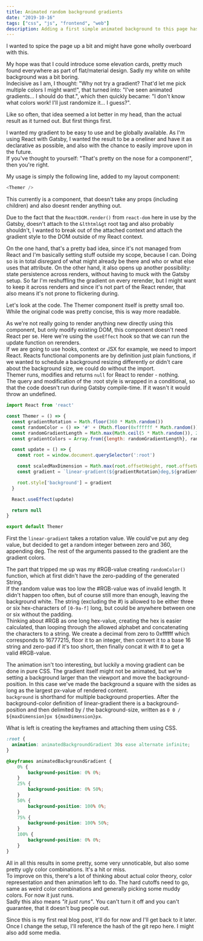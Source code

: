 ```yaml
---
title: Animated random background gradients
date: "2019-10-16"
tags: ["css", "js", "frontend", "web"]
description: Adding a first simple animated background to this page has been surprisingly simple. Using a keyframe and CSS gradient, this was fairly easy to integrate.
---
```


I wanted to spice the page up a bit and might have gone wholly overboard with this.

My hope was that I could introduce some elevation cards, pretty much found everywhere as part of flat/material design. Sadly my white on white background was a bit boring.  
Indecisive as I am, I thought: "Why not try a gradient? That'd let me pick multiple colors I might want!", that turned into: "I've seen animated gradients... I should do that.", which then quickly became: "I don't know what colors work! I'll just randomize it... I guess?".

Like so often, that idea seemed a lot better in my head, than the actual result as it turned out. But first things first.

I wanted my gradient to be easy to use and be globally available. As I'm using React with Gatsby, I wanted the result to be a oneliner and have it as declarative as possible, and also with the chance to easily improve upon in the future.  
If you've thought to yourself: "That's pretty on the nose for a component!", then you're right.

My usage is simply the following line, added to my layout component:

```js
<Themer />
```

This currently is a component, that doesn't take any props (including children) and also doesnt render anything out.

Due to the fact that the `ReactDOM.render()` from `react-dom` here in use by the Gatsby, doesn't attach to the `&lthtml&gt` root tag and also probably shouldn't, I wanted to break out of the attached context and attach the gradient style to the DOM outside of my React context.

On the one hand, that's a pretty bad idea, since it's not managed from React and I'm basically setting stuff outside my scope, because I can. Doing so is in total disregard of what might already be there and who or what else uses that attribute. On the other hand, it also opens up another possibility: state persistence across renders, without having to muck with the Gatsby setup. So far I'm reshuffling the gradient on every rerender, but I might want to keep it across renders and since it's not part of the React render, that also means it's not prone to flickering during.

Let's look at the code. The Themer component itself is pretty small too. While the original code was pretty concise, this is way more readable.

As we're not really going to render anything new directly using this component, but only modify existing DOM, this component doesn't need React per se. Here we're using the `useEffect` hook so that we can run the update function on rerenders.  
If we are going to use hooks, context or JSX for example, we need to import React. Reacts functional components are by definition just plain functions, if we wanted to schedule a background resizing differently or didn't care about the background size, we could do without the import.  
Themer runs, modifies and returns `null` for React to render - nothing.  
The query and modification of the :root style is wrapped in a conditional, so that the code doesn't run during Gatsby compile-time. If it wasn't it would throw an undefined.

```js
import React from 'react'

const Themer = () => {
  const gradientRotation = Math.floor(360 * Math.random())
  const randomColor = () => '#' + (Math.floor(0xffffff * Math.random())).toString(16).padStart(6, '0')
  const randomGradientLength = Math.max(Math.ceil(5 * Math.random()), 2)
  const gradientColors = Array.from({length: randomGradientLength}, randomColor)

  const update = () => {
    const root = window.document.querySelector(':root')

    const scaledMaxDimension = Math.max(root.offsetHeight, root.offsetWidth) * 2
    const gradient = `linear-gradient(${gradientRotation}deg,${gradientColors}) 0 0 / ${maxDimension}px ${maxDimension}px`

    root.style['background'] = gradient
  }

  React.useEffect(update)

  return null
}

export default Themer
```

First the `linear-gradient` takes a rotation value. We could've put any deg value, but decided to get a random integer between zero and 360, appending deg. The rest of the arguments passed to the gradient are the gradient colors.

The part that tripped me up was my #RGB-value creating `randomColor()` function, which at first didn't have the zero-padding of the generated String.  
If the random value was too low the #RGB-value was of invalid length. It didn't happen too often, but of course still more than enough, leaving the background white. The string (excluding the #) is allowed to be either three or six hex-characters of `[0-9a-f]` long, but could be anywhere between one or six without the padding.  
Thinking about #RGB as one long hex-value, creating the hex is easier calculated, than looping through the allowed alphabet and concatenating the characters to a string. We create a decimal from zero to 0xffffff which corresponds to 16777215, floor it to an integer, then convert it to a base 16 string and zero-pad if it's too short, then finally concat it with # to get a valid #RGB-value.

The animation isn't too interesting, but luckily a moving gradient can be done in pure CSS. The gradient itself might not be animated, but we're setting a background larger than the viewport and move the background-position. In this case we've made the background a square with the sides as long as the largest px-value of rendered content.  
`background` is shorthand for multiple background properties. After the background-color definition of linear-gradient there is a background-position and then delimited by / the background-size, written as `0 0 / ${maxDimension}px ${maxDimension}px`.

What is left is creating the keyframes and attaching them using CSS.

```css
:root {
  animation: animatedBackgroundGradient 30s ease alternate infinite;
}

@keyframes animatedBackgroundGradient {
	0% {
		background-position: 0% 0%;
	}
	25% {
		background-position: 0% 50%;
	}
	50% {
		background-position: 100% 0%;
	}
	75% {
		background-position: 100% 50%;
	}
	100% {
		background-position: 0% 0%;
	}
}
```

All in all this results in some pretty, some very unnoticable, but also some pretty ugly color combinations. It's a hit or miss.  
To improve on this, there's a lot of thinking about actual color theory, color representation and then animation left to do. The hard cutoffs need to go, same as weird color combinations and generally picking some muddy colors. For now it just runs.  
Sadly this also means _"it just runs"_. You can't turn it off and you can't guarantee, that it doesn't bug people out.

Since this is my first real blog post, it'll do for now and I'll get back to it later. Once I change the setup, I'll reference the hash of the git repo here. I might also add some media.

